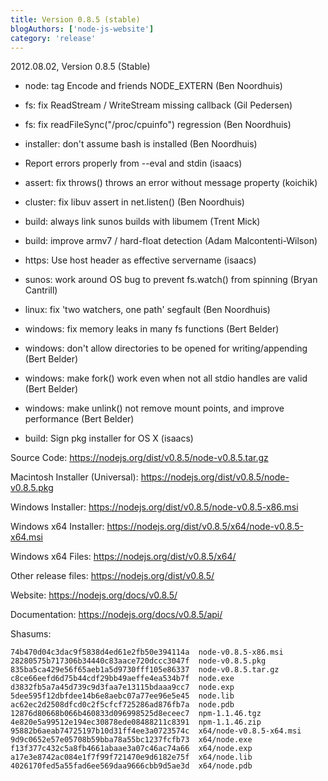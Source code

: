 ```yaml
---
title: Version 0.8.5 (stable)
blogAuthors: ['node-js-website']
category: 'release'
---
```


2012.08.02, Version 0.8.5 (Stable)

* node: tag Encode and friends NODE_EXTERN (Ben Noordhuis)

* fs: fix ReadStream / WriteStream missing callback (Gil Pedersen)

* fs: fix readFileSync("/proc/cpuinfo") regression (Ben Noordhuis)

* installer: don't assume bash is installed (Ben Noordhuis)

* Report errors properly from --eval and stdin (isaacs)

* assert: fix throws() throws an error without message property (koichik)

* cluster: fix libuv assert in net.listen() (Ben Noordhuis)

* build: always link sunos builds with libumem (Trent Mick)

* build: improve armv7 / hard-float detection (Adam Malcontenti-Wilson)

* https: Use host header as effective servername (isaacs)

* sunos: work around OS bug to prevent fs.watch() from spinning (Bryan Cantrill)

* linux: fix 'two watchers, one path' segfault (Ben Noordhuis)

* windows: fix memory leaks in many fs functions (Bert Belder)

* windows: don't allow directories to be opened for writing/appending (Bert Belder)

* windows: make fork() work even when not all stdio handles are valid (Bert Belder)

* windows: make unlink() not remove mount points, and improve performance (Bert Belder)

* build: Sign pkg installer for OS X (isaacs)

Source Code: https://nodejs.org/dist/v0.8.5/node-v0.8.5.tar.gz

Macintosh Installer (Universal): https://nodejs.org/dist/v0.8.5/node-v0.8.5.pkg

Windows Installer: https://nodejs.org/dist/v0.8.5/node-v0.8.5-x86.msi

Windows x64 Installer: https://nodejs.org/dist/v0.8.5/x64/node-v0.8.5-x64.msi

Windows x64 Files: https://nodejs.org/dist/v0.8.5/x64/

Other release files: https://nodejs.org/dist/v0.8.5/

Website: https://nodejs.org/docs/v0.8.5/

Documentation: https://nodejs.org/docs/v0.8.5/api/

Shasums:

```
74b470d04c3dac9f5838d4ed61e2fb50e394114a  node-v0.8.5-x86.msi
28280575b717306b34440c83aace720dccc3047f  node-v0.8.5.pkg
835ba5ca429e56f65aeb1a5d9730fff105e86337  node-v0.8.5.tar.gz
c8ce66eefd6d75b44cdf29bb49aeffe4ea534b7f  node.exe
d3832fb5a7a45d739c9d3faa7e13115bdaaa9cc7  node.exp
5dee595f12dbfdee14b6e8aebc07a77ee96e5e45  node.lib
ac62ec2d2508dfcd0c2f5cfcf725286ad876fb7a  node.pdb
12876d80668b066b460833d096998525d8eceec7  npm-1.1.46.tgz
4e820e5a99512e194ec30878ede08488211c8391  npm-1.1.46.zip
95882b6aeab74725197b10d31ff4ee3a0723574c  x64/node-v0.8.5-x64.msi
9d9c0652e57e05708b59bba78a55bc1237fcfb73  x64/node.exe
f13f377c432c5a8fb4661abaae3a07c46ac74a66  x64/node.exp
a17e3e8742ac084e1f7f99f721470e9d6182e75f  x64/node.lib
4026170fed5a55fad6ee569daa9666cbb9d5ae3d  x64/node.pdb
```
